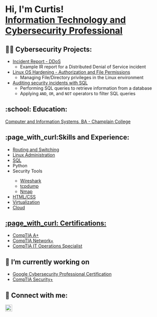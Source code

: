 <h1>Hi, I'm Curtis! <br/><a href="https://www.linkedin.com/in/curtis-g-osbey-iii-4b183315b/"> Information Technology and Cybersecurity Professional</a></h1>

<h2>👨‍💻 Cybersecurity Projects:</h2>

- <a href="https://github.com/cosbey/incidentreports/blob/main/ddos%20attack.md">Incident Report - DDoS</a>
  - Example IR report for a Distributed Denial of Service incident
- <a href="https://github.com/cosbey/linux-admin/tree/main/Security/Linux%20OS%20Hardening%20-%20File%20Permissions">Linux OS Hardening - Authorization and File Permissions</a>
  - Managing File/Directory privileges in the Linux environment
- <a href= "https://github.com/cosbey/SQL/blob/main/Data%20Retrieval/Project%20-%20Auditing%20security%20incidents%20with%20SQL/README.md">Auditing security incidents with SQL</a>
  - Performing SQL queries to retrieve information from a database
  - Applying `AND`, `OR`, and `NOT` operators to filter SQL queries
<!-- - [Praciting DS & Algos in Python](https://github.com/joshmadakor1/Algorithms-Practice) -->

<h2> :school: Education: </h2>
<a href="https://www.parchment.com/u/award/b9486e253d359b34ae723ab8ec31fe94">Computer and Information Systems, BA - Champlain College</a>

<h2>:page_with_curl:Skills and Experience:</h2>
<ul>
  <li><a href="https://github.com/cosbey/routing-and-switching">Routing and Switching</a></li>
  <li><a href="https://github.com/cosbey/linux-admin">Linux Administration</a></li>
  <li><a href="https://github.com/cosbey/SQL">SQL</a></li>
  <li>Python</li>
  <li>Security Tools</li>
    <ul>
      <li><a href= "https://github.com/cosbey/wireshark">Wireshark</li>
      <li><a href="https://github.com/cosbey/tcpdump">tcpdump</li>
      <li>Nmap</li>
    </ul>
  <li>HTML/CSS</li>
  <li>Virtualization</li>
  <li>Cloud</li>
</ul>

          
  

<h2> :page_with_curl: Certifications:</h2>

- <a href="https://www.credly.com/badges/d8e529b4-83cf-42c5-8f11-cbd809ce5642/public_url">CompTIA A+</a>
- <a href="https://www.credly.com/badges/f710d457-be2f-4d98-8a34-cbda9ef6df4c/linked_in_profile">CompTIA Network+</a>
- <a href="https://www.credly.com/badges/40b04fa9-2376-4c77-9475-2fd9845a2024/linked_in_profile">CompTIA IT Operations Specialist</a>



<h2>🔭 I’m currently working on</h2>

- <a href="https://www.coursera.org/professional-certificates/google-cybersecurity"> Google Cybersecurity Professional Certification</a>
- <a href="https://www.comptia.org/certifications/security"> CompTIA Security+</a>

<h2> 🤳 Connect with me:</h2>


[<img align="left" alt="Curtis G Osbeyy III | LinkedIn" width="22px" src="https://cdn.jsdelivr.net/npm/simple-icons@v3/icons/linkedin.svg" />][linkedin]

[linkedin]: https://www.linkedin.com/in/curtis-g-osbey-iii-4b183315b/

<!--
**cosbey/cosbey** is a ✨ _special_ ✨ repository because its `README.md` (this file) appears on your GitHub profile.

Here are some ideas to get you started:

- 🔭 I’m currently working on ...
- 🌱 I’m currently learning ...
- 👯 I’m looking to collaborate on ...
- 🤔 I’m looking for help with ...
- 💬 Ask me about ...
- 📫 How to reach me: ...
- 😄 Pronouns: ...
- ⚡ Fun fact: ...
-->
